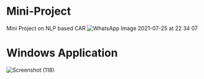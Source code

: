 # Mini-Project
Mini Project on NLP based CAR
![WhatsApp Image 2021-07-25 at 22 34 07](https://user-images.githubusercontent.com/44250321/126950058-8acbb276-820f-46c2-b743-2afd52c79b87.jpeg)
# Windows Application
![Screenshot (118)](https://user-images.githubusercontent.com/44250321/126950170-6737a2b3-87e4-4144-816d-8182feec19ee.png)
